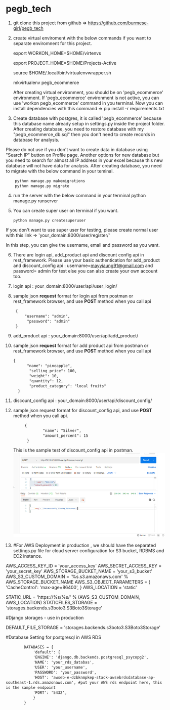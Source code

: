 # pegb_tech

1.  git clone this project from github => https://github.com/burmese-girl/pegb_tech
2.  create virtual enviroment with the below commands if you want to separate enviromnent for this project.

    export WORKON_HOME=$HOME/virtenvs

    export PROJECT_HOME=$HOME/Projects-Active

    source $HOME/.local/bin/virtualenvwrapper.sh

    mkvirtualenv pegb_ecommerce

    After creating virtual environment, you should be on 'pegb_ecommerce' environment. If 'pegb_ecommerce' environment is not active, you can use 'workon pegb_ecommerce' command in you terminal. Now you can install dependencies with this command => pip install -r requirements.txt

3.  Create database with postgres, it is called 'pegb_ecommerce' because this database name already setup in settings.py inside the project folder. After creating database, you need to restore database with my "pegb_ecommerce_db.sql" then you don't need to create records in database for analysis.

Please do not use if you don't want to create data in database using "Search IP" button on Profile page.
Another options for new database but you need to search for almost all IP address in your excel because this new database will not have data for analysis.
After creating database, you need to migrate with the below command in your teminal.

        python manage.py makemigrations
        python mamage.py migrate

4.  run the server with the below command in your terminal
    python manage.py runserver

5.  You can create super user on terminal if you want.

        python manage.py createsuperuser

If you don't want to use super user for testing, please create normal user with this link => 'your_domain:8000/user/register/'

In this step, you can give the username, email and password as you want.

6.  There are login api, add_product api and discount config api in rest_framework. Please use your basic authentication for add_product and discount_config api : username=mayyiaung91@gmail.com and password= admin for test else you can also create your own account too.
7.  login api : your_domain:8000/user/api/user_login/
8.  sample json **request** format for login api from postman or rest_framework browser, and use **POST** method when you call api

         {
             "username": "admin",
              "password": "admin"
         }

9.  add_product api : your_domain:8000/user/api/add_product/
10. sample json **request** format for add product api from postman or rest_framework browser, and use **POST** method when you call api

        {
              "name": "pineapple",
               "selling_price": 100,
               "weight": 10,
               "quantity": 12,
               "product_category": "local fruits"
          }

11. discount_config api : your_domain:8000/user/api/discount_config/
12. sample json request format for discount_config api, and use **POST** method when you call api.

             {
                     "name": "Silver",
                     "amount_percent": 15
              }

    This is the sample test of discount_config api in postman.
    ![img.png](img.png)

13. #For AWS Deployment in production , we should have the separated settings.py file for cloud server configuration for S3 bucket, RDBMS and EC2 instance.

AWS_ACCESS_KEY_ID = 'your_access_key'
AWS_SECRET_ACCESS_KEY = 'your_secret_key'
AWS_STORAGE_BUCKET_NAME = 'your_s3_bucket'
AWS_S3_CUSTOM_DOMAIN = '%s.s3.amazonaws.com' % AWS_STORAGE_BUCKET_NAME
AWS_S3_OBJECT_PARAMETERS = {
'CacheControl': 'max-age=86400',
}
AWS_LOCATION = 'static'

STATIC_URL = 'https://%s/%s/' % (AWS_S3_CUSTOM_DOMAIN, AWS_LOCATION)
STATICFILES_STORAGE = 'storages.backends.s3boto3.S3Boto3Storage'

#Django storages - use in production

DEFAULT_FILE_STORAGE = 'storages.backends.s3boto3.S3Boto3Storage'

#Database Setting for postgresql in AWS RDS

            DATABASES = {
                'default': {
                'ENGINE': 'django.db.backends.postgresql_psycopg2',
                'NAME': 'your_rds_databas',
                'USER': 'your_username',
                'PASSWORD': 'your_password',
                'HOST': 'awseb-e-dzbknmpkep-stack-awsebrdsdatabase-ap-southeast-1.rds.amazonaws.com', #put your AWS rds endpoint here, this is the sample endpoint
                'PORT': '5432',
                }
            }
